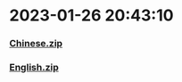 # 2023-01-26 20:43:10

### [Chinese.zip](https://raw.githubusercontent.com/Sam5440/Genshin_Impact_Teleport_Files/main/ManualCollectPoint/%5BOld%5DTeleportsALL%28Version_2.8%29/Chinese.zip)

### [English.zip](https://raw.githubusercontent.com/Sam5440/Genshin_Impact_Teleport_Files/main/ManualCollectPoint/%5BOld%5DTeleportsALL%28Version_2.8%29/English.zip)

